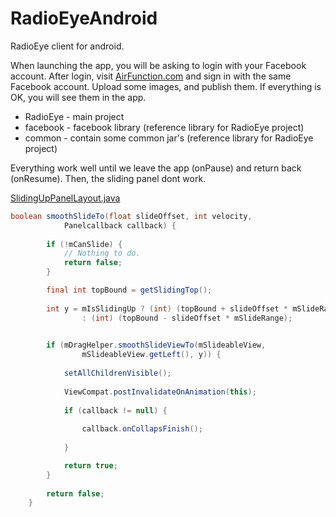 RadioEyeAndroid
===============
RadioEye client for android.
 
When launching the app, you will be asking to login with your Facebook account.
After login, visit [AirFunction.com](http://airfunction.com/) and sign in with the same Facebook account.
Upload some images, and publish them. If everything is OK, you will see them in the app.


- RadioEye - main project
- facebook - facebook library (reference library for RadioEye project)
- common   - contain some common jar's (reference library for RadioEye project)


Everything work well until we leave the app (onPause) and return back (onResume).
Then, the sliding panel dont work.


 

[SlidingUpPanelLayout.java](https://github.com/yakirp/RadioEyeAndroid/blob/master/RadioEye/src/com/radioeye/ui/SlidingUpPanelLayout.java#L963-977)

```java
boolean smoothSlideTo(float slideOffset, int velocity,
			Panelcallback callback) {
	 
		if (!mCanSlide) {
			// Nothing to do.
	  		return false;
		}

		final int topBound = getSlidingTop();
		
		int y = mIsSlidingUp ? (int) (topBound + slideOffset * mSlideRange)
				: (int) (topBound - slideOffset * mSlideRange);

	 
		if (mDragHelper.smoothSlideViewTo(mSlideableView,
				mSlideableView.getLeft(), y)) {
	 
			setAllChildrenVisible();
	 
			ViewCompat.postInvalidateOnAnimation(this);
	 
			if (callback != null) {
	 
				callback.onCollapsFinish();
		 
			}

			return true;
		}
		
		return false;
	}
 
```
